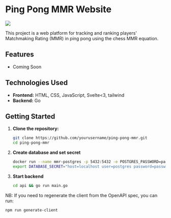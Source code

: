 # Ping Pong MMR Website

![](https://media1.giphy.com/media/v1.Y2lkPTc5MGI3NjExYnVkeWw4OG51cjlqZzdkY3hrZmI3cHRhNmY2OTFxOG90NG03eGU0MSZlcD12MV9pbnRlcm5hbF9naWZfYnlfaWQmY3Q9Zw/pWncxUrrNHdny/giphy.webp)  

This project is a web platform for tracking and ranking players' Matchmaking Rating (MMR) in ping pong using the chess MMR equation.

## Features
- Coming Soon

## Technologies Used
- **Frontend:** HTML, CSS, JavaScript, Svelte<3, tailwind
- **Backend:** Go

## Getting Started
1. **Clone the repository:**
   ```bash
   git clone https://github.com/yourusername/ping-pong-mmr.git
   cd ping-pong-mmr
   ```
2. **Create database and set secret**
   ```bash
   docker run --name mmr-postgres -p 5432:5432 -e POSTGRES_PASSWORD=password -d postgres
   export DATABASE_SECRET="host=localhost user=postgres password=password dbname=postgres port=5432 sslmode=disable TimeZone=Europe/Oslo"
   ```
3. **Start backend**
   ```bash
   cd api && go run main.go
   ```
NB: If you need to regenerate the client from the OpenAPI spec, you can run:  

   ```bash
npm run generate-client
   ```
